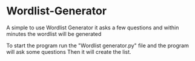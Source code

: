 # Wordlist-Generator

A simple to use Wordlist Generator 
it asks a few questions and within minutes the wordlist will be generated 

To start the program run the "Wordlist generator.py" file and the program will ask some questions
Then it will create the list.
